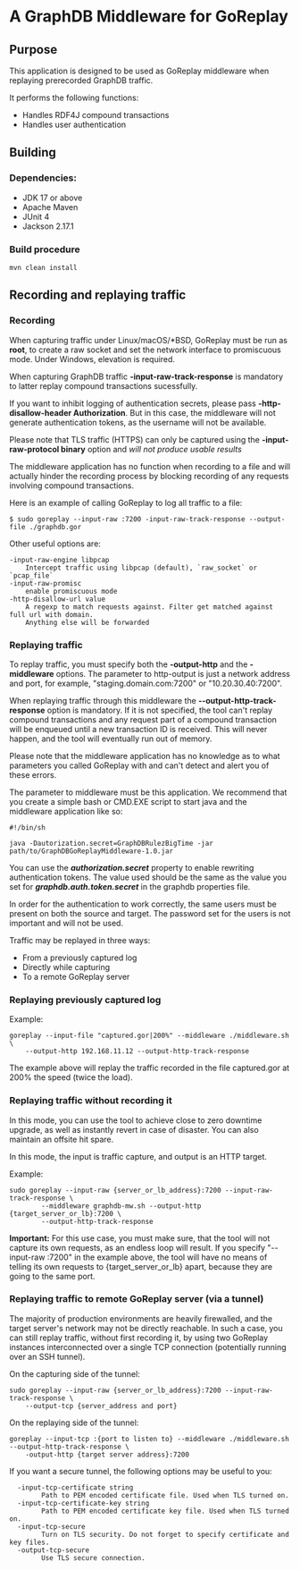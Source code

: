 # A GraphDB Middleware for GoReplay
## Purpose
This application is designed to be used as GoReplay middleware when replaying prerecorded
GraphDB traffic.

It performs the following functions:
* Handles RDF4J compound transactions
* Handles user authentication

## Building
### Dependencies:
* JDK 17 or above
* Apache Maven
* JUnit 4
* Jackson 2.17.1

### Build procedure
```
mvn clean install
```

## Recording and replaying traffic

### Recording
When capturing traffic under Linux/macOS/*BSD, GoReplay must be run as **root**, to create a raw socket and set the 
network interface to promiscuous mode. Under Windows, elevation is required.

When capturing GraphDB traffic **-input-raw-track-response** is mandatory to latter replay compound transactions 
sucessfully.

If you want to inhibit logging of authentication secrets, please pass 
**-http-disallow-header Authorization**. But in this case, the middleware will not generate 
authentication tokens, as the username will not be available.

Please note that TLS traffic (HTTPS) can only be captured using the **-input-raw-protocol binary**
option and *will not produce usable results*

The middleware application has no function when recording to a file and will actually
hinder the recording process by blocking recording of any requests involving compound
transactions.

Here is an example of calling GoReplay to log all traffic to a file:
```
$ sudo goreplay --input-raw :7200 -input-raw-track-response --output-file ./graphdb.gor 
```

Other useful options are:
```
-input-raw-engine libpcap
   	Intercept traffic using libpcap (default), `raw_socket` or `pcap_file`
-input-raw-promisc
    enable promiscuous mode
-http-disallow-url value
    A regexp to match requests against. Filter get matched against full url with domain. 
    Anything else will be forwarded
```

### Replaying traffic
To replay traffic, you must specify both the **-output-http** and the **-middleware** 
options. The parameter to http-output is just a network address and port, for example, 
"staging.domain.com:7200" or "10.20.30.40:7200". 

When replaying traffic through this middleware the **--output-http-track-response** 
option is mandatory. If it is not specified, the tool can't replay compound transactions
and any request part of a compound transaction will be enqueued until a new transaction
ID is received. This will never happen, and the tool will eventually run out of memory.

Please note that the middleware application has no knowledge as to what parameters
you called GoReplay with and can't detect and alert you of these errors.

The parameter to middleware must be this application. We recommend that you create a simple
bash or CMD.EXE script to start java and the middleware application like so:
```
#!/bin/sh

java -Dautorization.secret=GraphDBRulezBigTime -jar path/to/GraphDBGoReplayMiddleware-1.0.jar
```
You can use the ***authorization.secret*** property to enable rewriting authentication tokens.
The value used should be the same as the value you set for ***graphdb.auth.token.secret***
in the graphdb properties file.

In order for the authentication to work correctly, the same users must be present on both the source and target.
The password set for the users is not important and will not be used.

Traffic may be replayed in three ways:
* From a previously captured log
* Directly while capturing
* To a remote GoReplay server

### Replaying previously captured log
Example:
```
goreplay --input-file "captured.gor|200%" --middleware ./middleware.sh \
    --output-http 192.168.11.12 --output-http-track-response
```
The example above will replay the traffic recorded in the file captured.gor at 200% the speed
(twice the load).

### Replaying traffic without recording it
In this mode, you can use the tool to achieve close to zero downtime upgrade, as well as instantly
revert in case of disaster. You can also maintain an offsite hit spare.

In this mode, the input is traffic capture, and output is an HTTP target.

Example:
```
sudo goreplay --input-raw {server_or_lb_address}:7200 --input-raw-track-response \
        --middleware graphdb-mw.sh --output-http {target_server_or_lb}:7200 \
        --output-http-track-response
```
**Important:** For this use case, you must make sure, that the tool will not capture its own
requests, as an endless loop will result. If you specify "--input-raw :7200" in the example 
above, the tool will have no means of telling its own requests to {target_server_or_lb} apart, because 
they are going to the same port.

### Replaying traffic to remote GoReplay server (via a tunnel)
The majority of production environments are heavily firewalled, and the target server's 
network may not be directly reachable. In such a case, you can still replay traffic, without 
first recording it, by using two GoReplay instances interconnected over a single TCP
connection (potentially running over an SSH tunnel).

On the capturing side of the tunnel:
```
sudo goreplay --input-raw {server_or_lb_address}:7200 --input-raw-track-response \
    --output-tcp {server_address and port}
```

On the replaying side of the tunnel:
```
goreplay --input-tcp :{port to listen to} --middleware ./middleware.sh --output-http-track-response \
    -output-http {target server address}:7200
```

If you want a secure tunnel, the following options may be useful to you:
```
  -input-tcp-certificate string
    	Path to PEM encoded certificate file. Used when TLS turned on.
  -input-tcp-certificate-key string
    	Path to PEM encoded certificate key file. Used when TLS turned on.
  -input-tcp-secure
    	Turn on TLS security. Do not forget to specify certificate and key files.
  -output-tcp-secure
    	Use TLS secure connection.
```
